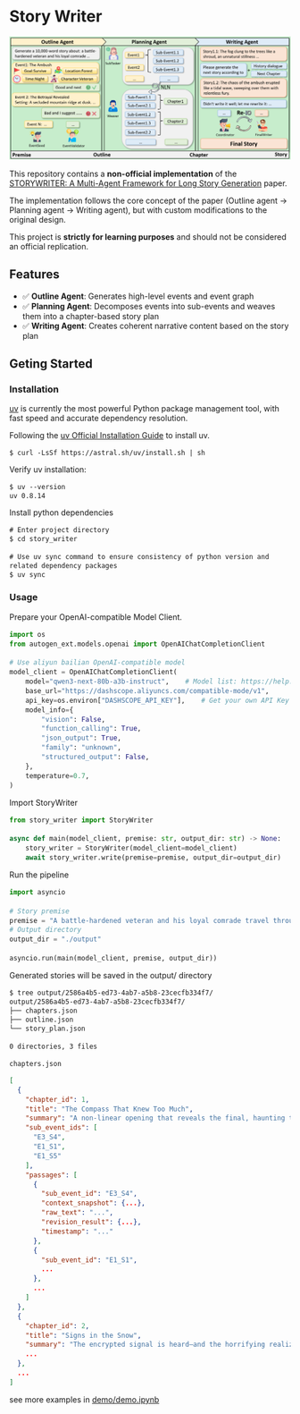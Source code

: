 # Story Writer

![alt text](resource/image.png)


This repository contains a **non-official implementation** of the [STORYWRITER: A Multi-Agent Framework for Long Story Generation](https://arxiv.org/abs/2506.16445) paper.

The implementation follows the core concept of the paper (Outline agent → Planning agent → Writing agent), but with custom modifications to the original design.

This project is **strictly for learning purposes** and should not be considered an official replication.

## Features

- ✅ **Outline Agent**: Generates high-level events and event graph
- ✅ **Planning Agent**: Decomposes events into sub-events and weaves them into a chapter-based story plan
- ✅ **Writing Agent**: Creates coherent narrative content based on the story plan

## Geting Started

### Installation

[uv](https://docs.astral.sh/uv/) is currently the most powerful Python package management tool, with fast speed and accurate dependency resolution.

Following the  [uv Official Installation Guide](https://docs.astral.sh/uv/getting-started/installation) to install uv.

```shell
$ curl -LsSf https://astral.sh/uv/install.sh | sh
```

Verify uv installation:

```shell
$ uv --version
uv 0.8.14
```

Install python dependencies

```shell
# Enter project directory
$ cd story_writer

# Use uv sync command to ensure consistency of python version and related dependency packages
$ uv sync
```

### Usage

Prepare your OpenAI-compatible Model Client.
```python
import os
from autogen_ext.models.openai import OpenAIChatCompletionClient

# Use aliyun bailian OpenAI-compatible model
model_client = OpenAIChatCompletionClient(
    model="qwen3-next-80b-a3b-instruct",    # Model list: https://help.aliyun.com/zh/model-studio/getting-started/models
    base_url="https://dashscope.aliyuncs.com/compatible-mode/v1",
    api_key=os.environ["DASHSCOPE_API_KEY"],    # Get your own API Key：https://help.aliyun.com/zh/model-studio/developer-reference/get-api-key
    model_info={
        "vision": False,
        "function_calling": True,
        "json_output": True,
        "family": "unknown",
        "structured_output": False,
    },
    temperature=0.7,
)
```

Import StoryWriter
```python
from story_writer import StoryWriter

async def main(model_client, premise: str, output_dir: str) -> None:
    story_writer = StoryWriter(model_client=model_client)
    await story_writer.write(premise=premise, output_dir=output_dir)
```

Run the pipeline
```python
import asyncio

# Story premise
premise = "A battle-hardened veteran and his loyal comrade travel through a mountain range after a failed campaign. Strange signs suggest someone betrayed them."
# Output directory
output_dir = "./output"

asyncio.run(main(model_client, premise, output_dir))
```

Generated stories will be saved in the output/ directory

```shell
$ tree output/2586a4b5-ed73-4ab7-a5b8-23cecfb334f7/
output/2586a4b5-ed73-4ab7-a5b8-23cecfb334f7/
├── chapters.json
├── outline.json
└── story_plan.json

0 directories, 3 files
```

`chapters.json`
```json
[
  {
    "chapter_id": 1,
    "title": "The Compass That Knew Too Much",
    "summary": "A non-linear opening that reveals the final, haunting truth of the compass before showing its discovery. The chapter weaves together the revelation of the compass’s true purpose with its initial discovery, creating mystery and emotional gravity from the start.",
    "sub_event_ids": [
      "E3_S4",
      "E1_S1",
      "E1_S5"
    ],
    "passages": [
      {
        "sub_event_id": "E3_S4",
        "context_snapshot": {...},
        "raw_text": "...",
        "revision_result": {...},
        "timestamp": "..."
      },
      {
        "sub_event_id": "E1_S1",
        ...
      },
      ...
    ]
  },
  {
    "chapter_id": 2,
    "title": "Signs in the Snow",
    "summary": "The encrypted signal is heard—and the horrifying realization dawns that it comes from a man presumed dead. This chapter focuses on the psychological unraveling as Elias and Rook each process the signal independently, unaware the other has already begun to suspect the truth.",
    ...
  },
  ...
]
```

see more examples in [demo/demo.ipynb](demo/demo.ipynb)
